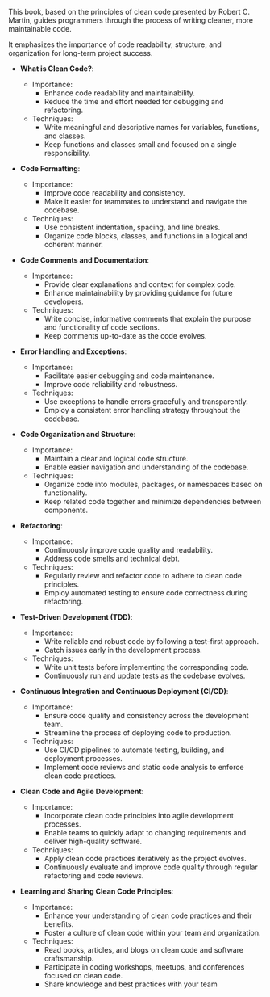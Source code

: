 This book, based on the principles of clean code presented by Robert C. Martin, guides programmers through the process of writing cleaner, more maintainable code. 

It emphasizes the importance of code readability, structure, and organization for long-term project success.

* **What is Clean Code?**:
    * Importance:
        * Enhance code readability and maintainability.
        * Reduce the time and effort needed for debugging and refactoring.
    * Techniques:
        * Write meaningful and descriptive names for variables, functions, and classes.
        * Keep functions and classes small and focused on a single responsibility.

* **Code Formatting**:
    * Importance:
        * Improve code readability and consistency.
        * Make it easier for teammates to understand and navigate the codebase.
    * Techniques:
        * Use consistent indentation, spacing, and line breaks.
        * Organize code blocks, classes, and functions in a logical and coherent manner.

* **Code Comments and Documentation**:
    * Importance:
        * Provide clear explanations and context for complex code.
        * Enhance maintainability by providing guidance for future developers.
    * Techniques:
        * Write concise, informative comments that explain the purpose and functionality of code sections.
        * Keep comments up-to-date as the code evolves.

* **Error Handling and Exceptions**:
    * Importance:
        * Facilitate easier debugging and code maintenance.
        * Improve code reliability and robustness.
    * Techniques:
        * Use exceptions to handle errors gracefully and transparently.
        * Employ a consistent error handling strategy throughout the codebase.

* **Code Organization and Structure**:
    * Importance:
        * Maintain a clear and logical code structure.
        * Enable easier navigation and understanding of the codebase.
    * Techniques:
        * Organize code into modules, packages, or namespaces based on functionality.
        * Keep related code together and minimize dependencies between components.

* **Refactoring**:
    * Importance:
        * Continuously improve code quality and readability.
        * Address code smells and technical debt.
    * Techniques:
        * Regularly review and refactor code to adhere to clean code principles.
        * Employ automated testing to ensure code correctness during refactoring.

* **Test-Driven Development (TDD)**:
    * Importance:
        * Write reliable and robust code by following a test-first approach.
        * Catch issues early in the development process.
    * Techniques:
        * Write unit tests before implementing the corresponding code.
        * Continuously run and update tests as the codebase evolves.

* **Continuous Integration and Continuous Deployment (CI/CD)**:
    * Importance:
        * Ensure code quality and consistency across the development team.
        * Streamline the process of deploying code to production.
    * Techniques:
        * Use CI/CD pipelines to automate testing, building, and deployment processes.
        * Implement code reviews and static code analysis to enforce clean code practices.

* **Clean Code and Agile Development**:
    * Importance:
        * Incorporate clean code principles into agile development processes.
        * Enable teams to quickly adapt to changing requirements and deliver high-quality software.
    * Techniques:
        * Apply clean code practices iteratively as the project evolves.
        * Continuously evaluate and improve code quality through regular refactoring and code reviews.

* **Learning and Sharing Clean Code Principles**:
    * Importance:
        * Enhance your understanding of clean code practices and their benefits.
        * Foster a culture of clean code within your team and organization.
    * Techniques:
        * Read books, articles, and blogs on clean code and software craftsmanship.
        * Participate in coding workshops, meetups, and conferences focused on clean code.
        * Share knowledge and best practices with your team
